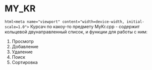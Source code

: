 # MY_KR
```html<meta name="viewport" content="width=device-width, initial-scale=1.0">```
Курсач по какоу-то предмету
MyKr.cpp - содержит кольцевой двунаправленный список, и функции для работы с ним:
1) Просмотр
2) Добавление
3) Удаление
4) Поиск
5) Сортировка
